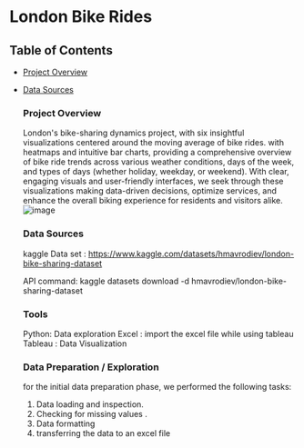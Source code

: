 # London Bike Rides


  ## Table of Contents

- [Project Overview](#project-overview)
- [Data Sources](#data-sources)

  
  ### Project Overview 
  London's bike-sharing dynamics project, with six insightful visualizations centered around the
  moving average of bike rides. with heatmaps and intuitive bar charts, providing a comprehensive 
overview of bike ride trends across various weather conditions, days of the week, and types of days 
(whether holiday, weekday, or weekend). With clear, engaging visuals and user-friendly interfaces,
  we seek through these visualizations making data-driven decisions, optimize services, and enhance the overall biking experience for residents and visitors alike.
  ![image](https://github.com/HAJAR-ARF/London-bike-rides-data-analysis/assets/155308320/60dae370-a1fd-4558-9ca5-c926f679a5fd)


  ### Data Sources 
  kaggle Data set : https://www.kaggle.com/datasets/hmavrodiev/london-bike-sharing-dataset
  
  API command: kaggle datasets download -d hmavrodiev/london-bike-sharing-dataset

   ### Tools
   Python: Data exploration
   Excel : import the excel file while using tableau
   Tableau : Data Visualization

   
   ### Data Preparation / Exploration
     for the initial data preparation phase, we performed the following tasks:

   1. Data loading and inspection.
   2. Checking for missing values .
   3. Data formatting
   4. transferring the data to an excel file


   
